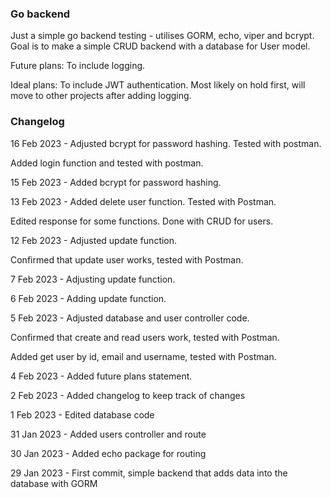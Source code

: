 ### Go backend
Just a simple go backend testing - utilises GORM, echo, viper and bcrypt.
Goal is to make a simple CRUD backend with a database for User model.

Future plans: To include logging.

Ideal plans: To include JWT authentication. Most likely on hold first, will move to other projects after adding logging.

### Changelog

16 Feb 2023 - Adjusted bcrypt for password hashing. Tested with postman.

Added login function and tested with postman.

15 Feb 2023 - Added bcrypt for password hashing.

13 Feb 2023 - Added delete user function. Tested with Postman.

Edited response for some functions. Done with CRUD for users.

12 Feb 2023 - Adjusted update function.

Confirmed that update user works, tested with Postman.

7 Feb 2023 - Adjusting update function.

6 Feb 2023 - Adding update function.

5 Feb 2023 - Adjusted database and user controller code.

Confirmed that create and read users work, tested with Postman.

Added get user by id, email and username, tested with Postman.

4 Feb 2023 - Added future plans statement.

2 Feb 2023 - Added changelog to keep track of changes

1 Feb 2023 - Edited database code

31 Jan 2023 - Added users controller and route

30 Jan 2023 - Added echo package for routing

29 Jan 2023 - First commit, simple backend that adds data into the database with GORM